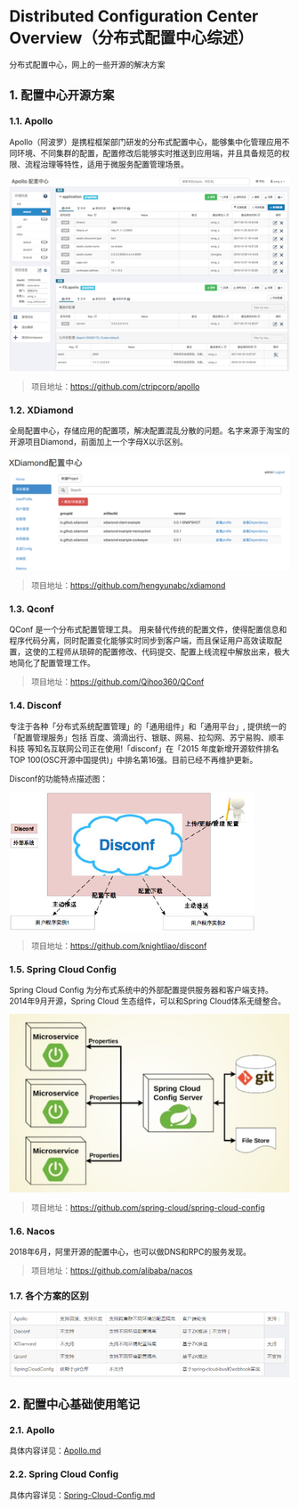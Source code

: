 # Distributed Configuration Center Overview（分布式配置中心综述）

分布式配置中心，网上的一些开源的解决方案

## 1. 配置中心开源方案

### 1.1. Apollo

Apollo（阿波罗）是携程框架部门研发的分布式配置中心，能够集中化管理应用不同环境、不同集群的配置，配置修改后能够实时推送到应用端，并且具备规范的权限、流程治理等特性，适用于微服务配置管理场景。

![](images/20201112104621447_4503.png)

> 项目地址：https://github.com/ctripcorp/apollo

### 1.2. XDiamond

全局配置中心，存储应用的配置项，解决配置混乱分散的问题。名字来源于淘宝的开源项目Diamond，前面加上一个字母X以示区别。

![](images/20201112104658171_31173.png)

> 项目地址：https://github.com/hengyunabc/xdiamond

### 1.3. Qconf

QConf 是一个分布式配置管理工具。 用来替代传统的配置文件，使得配置信息和程序代码分离，同时配置变化能够实时同步到客户端，而且保证用户高效读取配置，这使的工程师从琐碎的配置修改、代码提交、配置上线流程中解放出来，极大地简化了配置管理工作。

> 项目地址：https://github.com/Qihoo360/QConf

### 1.4. Disconf

专注于各种「分布式系统配置管理」的「通用组件」和「通用平台」, 提供统一的「配置管理服务」包括 百度、滴滴出行、银联、网易、拉勾网、苏宁易购、顺丰科技 等知名互联网公司正在使用!「disconf」在「2015 年度新增开源软件排名 TOP 100(OSC开源中国提供)」中排名第16强。目前已经不再维护更新。

Disconf的功能特点描述图：

![](images/20201112104735110_864.png)

> 项目地址：https://github.com/knightliao/disconf

### 1.5. Spring Cloud Config

Spring Cloud Config 为分布式系统中的外部配置提供服务器和客户端支持。2014年9月开源，Spring Cloud 生态组件，可以和Spring Cloud体系无缝整合。

![](images/20201112104804415_28699.png)

> 项目地址：https://github.com/spring-cloud/spring-cloud-config

### 1.6. Nacos

2018年6月，阿里开源的配置中心，也可以做DNS和RPC的服务发现。

> 项目地址：https://github.com/alibaba/nacos

### 1.7. 各个方案的区别

![](images/20201112104840769_17016.png)

## 2. 配置中心基础使用笔记

### 2.1. Apollo

具体内容详见：[Apollo.md](/07-分布式架构&微服务架构/08-分布式配置中心/01-Apollo)

### 2.2. Spring Cloud Config

具体内容详见：[Spring-Cloud-Config.md](/07-分布式架构&微服务架构/02-SpringCloud/09-Spring-Cloud-Config)
